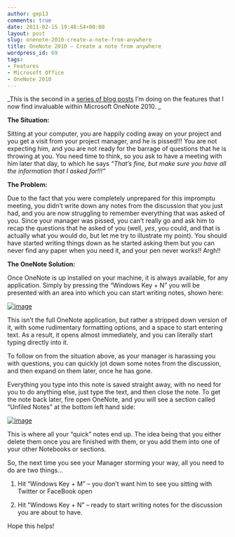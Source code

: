 ```yaml
---
author: gep13
comments: true
date: 2011-02-15 19:48:54+00:00
layout: post
slug: onenote-2010-create-a-note-from-anywhere
title: OneNote 2010 – Create a note from anywhere
wordpress_id: 69
tags:
- Features
- Microsoft Office
- OneNote 2010
---
```


_This is the second in a [series of blog posts](http://www.gep13.co.uk/blog/?p=53) I’m doing on the features that I now find invaluable within Microsoft OneNote 2010. _

 

**The Situation:**

 

Sitting at your computer, you are happily coding away on your project and you get a visit from your project manager, and he is pissed!!! You are not expecting him, and you are not ready for the barrage of questions that he is throwing at you. You need time to think, so you ask to have a meeting with him later that day, to which he says _“That’s fine, but make sure you have all the information that I asked for!!!”_

 

**The Problem:**

 

Due to the fact that you were completely unprepared for this impromptu meeting, you didn’t write down any notes from the discussion that you just had, and you are now struggling to remember everything that was asked of you. Since your manager was pissed, you can’t really go and ask him to recap the questions that he asked of you (well, _yes_, you could, and that is actually what you would do, but let me try to illustrate my point). You should have started writing things down as he started asking them but you can never find any paper when you need it, and your pen never works!! Argh!!

 

**The OneNote Solution:**

 

Once OneNote is up installed on your machine, it is always available, for any application. Simply by pressing the “Windows Key + N” you will be presented with an area into which you can start writing notes, shown here:

 

[![image](http://www.gep13.co.uk/blog/wp-content/uploads/2011/02/image_thumb3.png)](http://www.gep13.co.uk/blog/wp-content/uploads/2011/02/image3.png)

 

This isn’t the full OneNote application, but rather a stripped down version of it, with some rudimentary formatting options, and a space to start entering text. As a result, it opens almost immediately, and you can literally start typing directly into it.

 

To follow on from the situation above, as your manager is harassing you with questions, you can quickly jot down some notes from the discussion, and then expand on them later, once he has gone.

 

Everything you type into this note is saved straight away, with no need for you to do anything else, just type the text, and then close the note. To get the note back later, fire open OneNote, and you will see a section called “Unfiled Notes” at the bottom left hand side:

 

[![image](http://www.gep13.co.uk/blog/wp-content/uploads/2011/02/image_thumb4.png)](http://www.gep13.co.uk/blog/wp-content/uploads/2011/02/image4.png)

 

This is where all your “quick” notes end up. The idea being that you either delete them once you are finished with them, or you add them into one of your other Notebooks or sections.

 

So, the next time you see your Manager storming your way, all you need to do are two things…

 

  
  1. Hit “Windows Key + M” – you don’t want him to see you sitting with Twitter or FaceBook open
   
  2. Hit “Windows Key + N” – ready to start writing notes for the discussion you are about to have.
 

Hope this helps!
